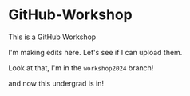 # GitHub-Workshop
This is a GitHub Workshop

I'm making edits here. Let's see if I can upload them. 

Look at that, I'm in the `workshop2024` branch!

and now this undergrad is in!
